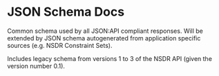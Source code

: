 # JSON Schema Docs

Common schema used by all JSON:API compliant responses. Will be extended by JSON
schema autogenerated from application specific sources (e.g. NSDR Constraint Sets).

Includes legacy schema from versions 1 to 3 of the NSDR API (given the version number 0.1). 